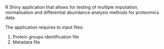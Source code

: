 R Shiny application that allows for testing of multiple imputation, normalisation and differential abundance analysis methods for proteomics data.

The application requires to input files:
1. Protein groups identification file
2. Metadata file
